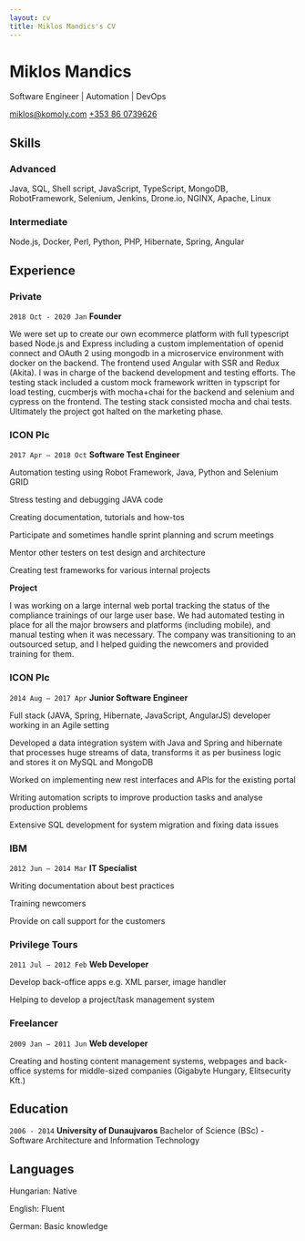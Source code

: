 ```yaml
---
layout: cv
title: Miklos Mandics's CV
---
```

# Miklos Mandics
Software Engineer | Automation | DevOps

<div id="webaddress">
<a href="miklos@komoly.com"><i class="fas fa-envelope"></i> miklos@komoly.com</a>
<a href="tel:+353860739626"><i class="fas fa-mobile"></i> +353 86 0739626</a>
</div>

## Skills

### Advanced

Java, SQL, Shell script, JavaScript, TypeScript, MongoDB, RobotFramework, Selenium, Jenkins, Drone.io, NGINX, Apache, Linux

### Intermediate

Node.js, Docker, Perl, Python, PHP, Hibernate, Spring, Angular

## Experience

### Private

`2018 Oct - 2020 Jan`
**Founder**

We were set up to create our own ecommerce platform with full typescript based Node.js and Express including a custom implementation of openid connect and OAuth 2 using mongodb in a microservice environment with docker on the backend. The frontend used Angular with SSR and Redux (Akita). I was in charge of the backend development and testing efforts. The testing stack included a custom mock framework written in typscript for load testing, cucmberjs with mocha+chai for the backend and selenium and cypress on the frontend. The testing stack consisted mocha and chai tests. Ultimately the project got halted on the marketing phase.

### ICON Plc

`2017 Apr – 2018 Oct`
**Software Test Engineer**

Automation testing using Robot Framework, Java, Python and Selenium GRID

Stress testing and debugging JAVA code

Creating documentation, tutorials and how-tos

Participate and sometimes handle sprint planning and scrum meetings

Mentor other testers on test design and architecture

Creating test frameworks for various internal projects

**Project**

I was working on a large internal web portal tracking the status of the compliance trainings of our large user base. We had automated testing in place for all the major browsers and platforms (including mobile), and manual testing when it was necessary. The company was transitioning to an outsourced setup, and I helped guiding the newcomers and provided training for them.

### ICON Plc

`2014 Aug – 2017 Apr`
**Junior Software Engineer**

Full stack (JAVA, Spring, Hibernate, JavaScript, AngularJS) developer working in an Agile 
setting

Developed a data integration system with Java and Spring and hibernate that processes 
huge streams of data, transforms it as per business logic and stores it on MySQL and 
MongoDB

Worked on implementing new rest interfaces and APIs for the existing portal

Writing automation scripts to improve production tasks and analyse production problems

Extensive SQL development for system migration and fixing data issues

### IBM

`2012 Jun – 2014 Mar`
**IT Specialist**

Writing documentation about best practices

Training newcomers

Provide on call support for the customers

### Privilege Tours

`2011 Jul – 2012 Feb`
**Web Developer**

Develop back-office apps e.g. XML parser, image handler

Helping to develop a project/task management system



### Freelancer

`2009 Jan – 2011 Jun`
**Web developer**

Creating and hosting content management systems, webpages and back-office systems for middle-sized companies (Gigabyte Hungary, Elitsecurity Kft.)


## Education

`2006 - 2014`
__University of Dunaujvaros__
Bachelor of Science (BSc) - Software Architecture and Information Technology

## Languages

Hungarian: Native

English: Fluent

German: Basic knowledge


<!-- ### Footer

Last updated: Jun 2021 -->
